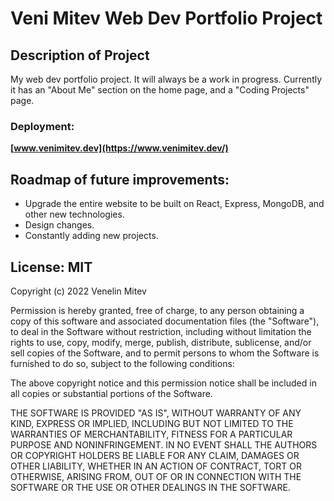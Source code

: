 # Veni Mitev Web Dev Portfolio Project

## Description of Project

My web dev portfolio project. It will always be a work in progress. Currently it has an "About Me" section on the home page, and a "Coding Projects" page.

### Deployment:
**[www.venimitev.dev](https://www.venimitev.dev/)**

## Roadmap of future improvements:

- Upgrade the entire website to be built on React, Express, MongoDB, and other new technologies.
- Design changes.
- Constantly adding new projects.

## License: MIT
Copyright (c) 2022 Venelin Mitev

Permission is hereby granted, free of charge, to any person obtaining a copy
of this software and associated documentation files (the "Software"), to deal
in the Software without restriction, including without limitation the rights
to use, copy, modify, merge, publish, distribute, sublicense, and/or sell
copies of the Software, and to permit persons to whom the Software is
furnished to do so, subject to the following conditions:

The above copyright notice and this permission notice shall be included in all
copies or substantial portions of the Software.

THE SOFTWARE IS PROVIDED "AS IS", WITHOUT WARRANTY OF ANY KIND, EXPRESS OR
IMPLIED, INCLUDING BUT NOT LIMITED TO THE WARRANTIES OF MERCHANTABILITY,
FITNESS FOR A PARTICULAR PURPOSE AND NONINFRINGEMENT. IN NO EVENT SHALL THE
AUTHORS OR COPYRIGHT HOLDERS BE LIABLE FOR ANY CLAIM, DAMAGES OR OTHER
LIABILITY, WHETHER IN AN ACTION OF CONTRACT, TORT OR OTHERWISE, ARISING FROM,
OUT OF OR IN CONNECTION WITH THE SOFTWARE OR THE USE OR OTHER DEALINGS IN THE
SOFTWARE.
